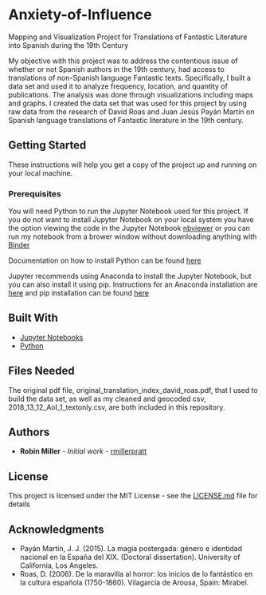 # Anxiety-of-Influence
Mapping and Visualization Project for Translations of Fantastic Literature into Spanish during the 19th Century

My objective with this project was to address the contentious issue of whether or not Spanish authors in the 19th century, had access to translations of non-Spanish language Fantastic texts. Specifically, I built a data set and used it to analyze frequency, location, and quantity of publications. The analysis was done through visualizations including maps and graphs. I created the data set that was used for this project by using raw data from the research of David Roas and Juan Jesús Payán Martín on Spanish language translations of Fantastic literature in the 19th century.

## Getting Started

These instructions will help you get a copy of the project up and running on your local machine.

### Prerequisites

You will need Python to run the Jupyter Notebook used for this project. If you do not want to install Jupyter Notebook on your local system you have the option viewing the code in the Jupyter Notebook [nbviewer](https://nbviewer.jupyter.org) or you can run my notebook from a brower window without downloading anything with [Binder](https://mybinder.org/v2/gh/rmillerpratt/Anxiety-of-Influence/master?filepath=Anxiety%20of%20Influence.ipynb)

Documentation on how to install Python can be found [here](https://www.python.org/downloads/)

Jupyter recommends using Anaconda to install the Jupyter Notebook, but you can also install it using pip. Instructions for an Anaconda installation are [here](http://docs.anaconda.com/anaconda/install/) and pip installation can be found [here](https://jupyter.readthedocs.io/en/latest/install.html)

## Built With

* [Jupyter Notebooks](https://jupyter.org)
* [Python](https://www.python.org)

## Files Needed

The original pdf file, original_translation_index_david_roas.pdf, that I used to build the data set, as well as my cleaned and geocoded csv, 2018_13_12_AoI_1_textonly.csv, are both included in this repository.

## Authors

* **Robin Miller** - *Initial work* - [rmillerpratt](https://github.com/rmillerpratt)

## License

This project is licensed under the MIT License - see the [LICENSE.md](LICENSE.md) file for details

## Acknowledgments

* Payán Martín, J. J. (2015). La magia postergada: género e identidad nacional en la España del XIX. (Doctoral dissertation). University of California, Los Angeles. 
* Roas, D. (2006). De la maravilla al horror: los inicios de lo fantástico en la cultura española (1750-1860). Vilagarcía de Arousa, Spain: Mirabel.
